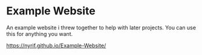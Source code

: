 # Example Website
An example website i threw together to help with later projects.
You can use this for anything you want.

https://nyrif.github.io/Example-Website/
